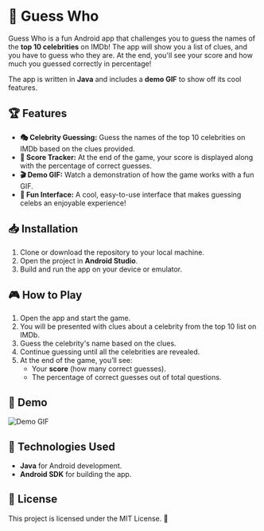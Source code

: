 # 🤩 Guess Who

Guess Who is a fun Android app that challenges you to guess the names of the **top 10 celebrities** on IMDb! The app will show you a list of clues, and you have to guess who they are. At the end, you'll see your score and how much you guessed correctly in percentage! 

The app is written in **Java** and includes a **demo GIF** to show off its cool features.

## 🏆 Features

- **🎭 Celebrity Guessing:** Guess the names of the top 10 celebrities on IMDb based on the clues provided.
- **📝 Score Tracker:** At the end of the game, your score is displayed along with the percentage of correct guesses.
- **🎬 Demo GIF:** Watch a demonstration of how the game works with a fun GIF.
- **🎉 Fun Interface:** A cool, easy-to-use interface that makes guessing celebs an enjoyable experience!

## 📥 Installation

1. Clone or download the repository to your local machine.
2. Open the project in **Android Studio**.
3. Build and run the app on your device or emulator.

## 🎮 How to Play

1. Open the app and start the game.
2. You will be presented with clues about a celebrity from the top 10 list on IMDb.
3. Guess the celebrity's name based on the clues.
4. Continue guessing until all the celebrities are revealed.
5. At the end of the game, you’ll see:
   - Your **score** (how many correct guesses).
   - The percentage of correct guesses out of total questions.

## 🎥 Demo

![Demo GIF](path/to/your/demo.gif)

## 🔧 Technologies Used

- **Java** for Android development.
- **Android SDK** for building the app.

## 📝 License

This project is licensed under the MIT License. 🎉

